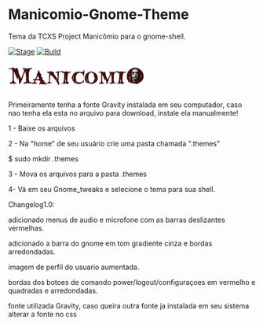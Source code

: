 # Manicomio-Gnome-Theme
Tema da TCXS Project Manicômio para o gnome-shell.

[![Stage](https://img.shields.io/badge/Release-Stable-brightgreen.svg)]()
[![Build](https://img.shields.io/badge/Supported_OS-Linux-orange.svg)]()


<img src="https://raw.githubusercontent.com/gorpo/Manicomio-Boot-Theme/master/manicomio/boot.png" width="55%"></img>


Primeiramente tenha a fonte Gravity instalada em seu computador, caso nao tenha ela esta no arquivo para download, instale ela manualmente!

1 - Baixe os arquivos

2 - Na "home" de seu usuário crie uma pasta chamada ".themes"

$ sudo mkdir .themes

3 - Mova os arquivos para a pasta .themes

4- Vá em seu Gnome_tweaks e selecione o tema para sua shell.


Changelog1.0:
<p>adicionado menus de audio e microfone com as barras deslizantes vermelhas.</p>
<p>adicionado a  barra do gnome em tom gradiente cinza e bordas arredondadas.</p>
<p>imagem de perfil do usuario aumentada.</p>
<p>bordas dos botoes de comando power/logout/configuraçoes em vermelho e quadradas e arredondadas.</p>
<p>fonte utilizada Gravity, caso queira outra fonte ja instalada em seu sistema alterar a fonte no css</p>

